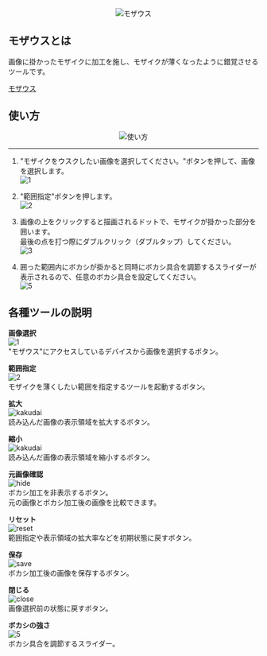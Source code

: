 <div align="center">
<img src="https://user-images.githubusercontent.com/48976713/67153943-c07ce800-f32d-11e9-8fdf-7d05609204da.jpg" alt="モザウス" title="モザウス">
</div>

## モザウスとは  
画像に掛かったモザイクに加工を施し、モザイクが薄くなったように錯覚させるツールです。  

<a href=”https://mozausu.blue” target=”_blank”>モザウス</a>

## 使い方  
<div align="center">
<img src="https://user-images.githubusercontent.com/48976713/67154630-c62cfa80-f33a-11e9-866b-39e8070041f1.gif" alt="使い方" title="使い方">
</div>

***  
1. "モザイクをウスクしたい画像を選択してください。"ボタンを押して、画像を選択します。  
![1](https://user-images.githubusercontent.com/48976713/67252736-39f01400-f4af-11e9-86e1-5c2f07540ef5.JPG)  

2. "範囲指定"ボタンを押します。  
![2](https://user-images.githubusercontent.com/48976713/67252814-9c491480-f4af-11e9-8217-6fe69de32eef.JPG)  

3. 画像の上をクリックすると描画されるドットで、モザイクが掛かった部分を囲います。  
最後の点を打つ際にダブルクリック（ダブルタップ）してください。  
![3](https://user-images.githubusercontent.com/48976713/67253372-4629a080-f4b2-11e9-8f49-2db8d0f20659.JPG)  

4. 囲った範囲内にボカシが掛かると同時にボカシ具合を調節するスライダーが表示されるので、任意のボカシ具合を設定してください。  
![5](https://user-images.githubusercontent.com/48976713/67253569-2e065100-f4b3-11e9-812e-76e3a3e6441c.jpg)  

## 各種ツールの説明  
**画像選択**  
![1](https://user-images.githubusercontent.com/48976713/67252736-39f01400-f4af-11e9-86e1-5c2f07540ef5.JPG)  
"モザウス"にアクセスしているデバイスから画像を選択するボタン。

**範囲指定**  
![2](https://user-images.githubusercontent.com/48976713/67252814-9c491480-f4af-11e9-8217-6fe69de32eef.JPG)  
モザイクを薄くしたい範囲を指定するツールを起動するボタン。    

**拡大**  
![kakudai](https://user-images.githubusercontent.com/48976713/67253750-5cd0f700-f4b4-11e9-9625-ee28ded1fef5.JPG)  
読み込んだ画像の表示領域を拡大するボタン。  

**縮小**  
![kakudai](https://user-images.githubusercontent.com/48976713/67253750-5cd0f700-f4b4-11e9-9625-ee28ded1fef5.JPG)  
読み込んだ画像の表示領域を縮小するボタン。  

**元画像確認**  
![hide](https://user-images.githubusercontent.com/48976713/67253986-8a6a7000-f4b5-11e9-9bc4-e38359a752f0.JPG)  
ボカシ加工を非表示するボタン。  
元の画像とボカシ加工後の画像を比較できます。  

**リセット**  
![reset](https://user-images.githubusercontent.com/48976713/67253987-8b030680-f4b5-11e9-9040-49ed6197b0c8.JPG)  
範囲指定や表示領域の拡大率などを初期状態に戻すボタン。  

**保存**  
![save](https://user-images.githubusercontent.com/48976713/67253988-8b030680-f4b5-11e9-82bc-91b1f6256e1e.JPG)  
ボカシ加工後の画像を保存するボタン。  

**閉じる**  
![close](https://user-images.githubusercontent.com/48976713/67253989-8b030680-f4b5-11e9-9e18-eda3f492ffbf.JPG)  
画像選択前の状態に戻すボタン。  

**ボカシの強さ**  
![5](https://user-images.githubusercontent.com/48976713/67253569-2e065100-f4b3-11e9-812e-76e3a3e6441c.jpg)  
ボカシ具合を調節するスライダー。